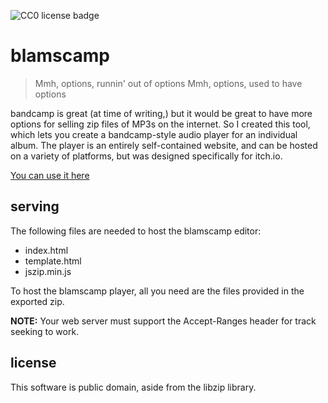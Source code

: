 ![CC0 license badge](https://licensebuttons.net/p/zero/1.0/88x31.png)

# blamscamp

> Mmh, options, runnin' out of options
> Mmh, options, used to have options

bandcamp is great (at time of writing,) but it would be great to have more options for selling zip files of MP3s on the internet. So I created this tool, which lets you create a bandcamp-style audio player for an individual album. The player is an entirely self-contained website, and can be hosted on a variety of platforms, but was designed specifically for itch.io.

[You can use it here](https://suricrasia.online/blamscamp/)

## serving

The following files are needed to host the blamscamp editor:

- index.html
- template.html
- jszip.min.js

To host the blamscamp player, all you need are the files provided in the exported zip.

**NOTE:** Your web server must support the Accept-Ranges header for track seeking to work.

## license

This software is public domain, aside from the libzip library.
